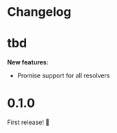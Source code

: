 # Changelog

# tbd

**New features:**
- Promise support for all resolvers

# 0.1.0

First release! :tada:

